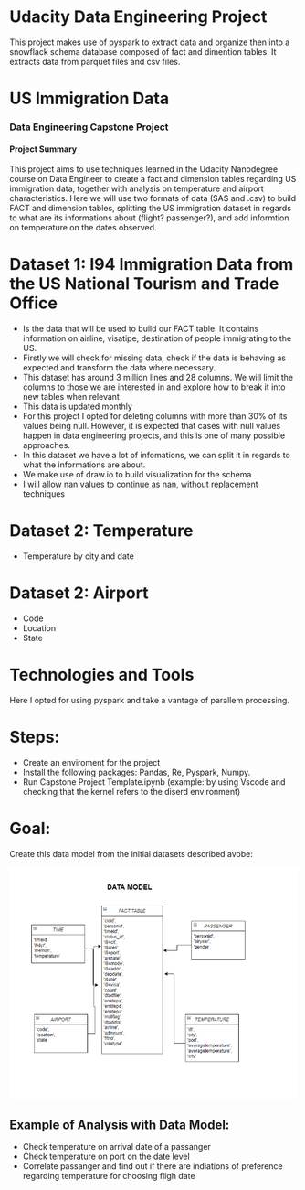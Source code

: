 # Udacity Data Engineering Project

This project makes use of pyspark to extract data and organize then into a snowflack schema database composed of fact and dimention tables.
It extracts data from parquet files and csv files.



# US Immigration Data

### Data Engineering Capstone Project

#### Project Summary
This project aims to use techniques learned in the Udacity Nanodegree course on Data Engineer to create a fact and dimension tables regarding US immigration data, together with analysis on temperature and airport characteristics. Here we will use two formats of data (SAS and .csv) to build FACT and dimension tables, splitting the US immigration dataset in regards to what are its informations about (flight? passenger?), and add informtion on temperature on the dates observed.

# Dataset 1: I94 Immigration Data from the US National Tourism and Trade Office 

- Is the data that will be used to build our FACT table. It contains information on airline, visatipe, destination of people immigrating to the US.
- Firstly we will check for missing data, check if the data is behaving as expected and transform the data where necessary.
- This dataset has around 3 million lines and 28 columns. We will limit the columns to those we are interested in and explore how to break it into new tables when relevant
- This data is updated monthly
- For this project I opted for deleting columns with more than 30% of its values being null. However, it is expected that cases with null values happen in data engineering projects, and this is one of many possible approaches.
- In this dataset we have a lot of infomations, we can split it in regards to what the informations are about.
- We make use of draw.io to build visualization for the schema
- I will allow nan values to continue as nan, without replacement techniques



# Dataset 2: Temperature
- Temperature by city and date


# Dataset 2: Airport 
- Code
- Location
- State


# Technologies and Tools 

Here I opted for using pyspark and take a vantage of parallem processing.

# Steps:

- Create an enviroment for the project
- Install the following packages: Pandas, Re, Pyspark, Numpy.
- Run Capstone Project Template.ipynb (example: by using Vscode and checking that the kernel refers to the diserd environment)

# Goal:

Create this data model from the initial datasets described avobe:

![alt_text](new_datamodel.PNG)

## Example of Analysis with Data Model:
- Check temperature on arrival date of a passanger 
- Check temperature on port on the date level
- Correlate passanger and find out if there are indiations of preference regarding temperature for choosing fligh date
